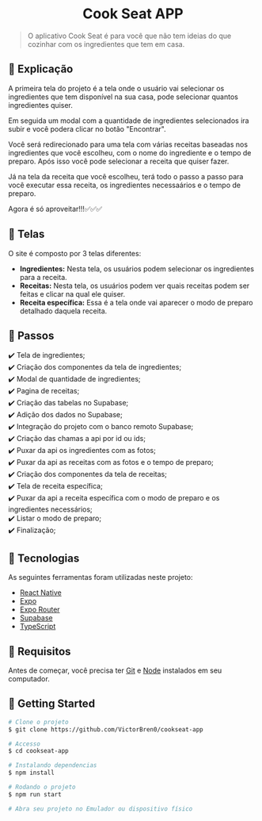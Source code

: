 <h1 align="center">Cook Seat APP</h1>

> O aplicativo Cook Seat é para você que não tem ideias do que cozinhar com os ingredientes que tem em casa.

## :page_facing_up: Explicação

A primeira tela do projeto é a tela onde o usuário vai selecionar os ingredientes que tem disponível na sua casa, pode selecionar quantos ingredientes quiser.

Em seguida um modal com a quantidade de ingredientes selecionados ira subir e você podera clicar no botão "Encontrar". 

Você será redirecionado para uma tela com várias receitas baseadas nos ingredientes que você escolheu, com o nome do ingrediente e o tempo de preparo. Após isso você pode selecionar a receita que quiser fazer.

Já na tela da receita que você escolheu, terá todo o passo a passo para você executar essa receita, os ingredientes necessaários e o tempo de preparo.

Agora é só aproveitar!!!✅✅✅

## 📁 Telas

O site é composto por 3 telas diferentes:

- **Ingredientes:** Nesta tela, os usuários podem selecionar os ingredientes para a receita.
- **Receitas:** Nesta tela, os usuários podem ver quais receitas podem ser feitas e clicar na qual ele quiser.
- **Receita específica:** Essa é a tela onde vai aparecer o modo de preparo detalhado daquela receita.

## :dart: Passos

:heavy_check_mark: Tela de ingredientes;\
:heavy_check_mark: Criação dos componentes da tela de ingredientes;\
:heavy_check_mark: Modal de quantidade de ingredientes;\
:heavy_check_mark: Pagina de receitas;\
:heavy_check_mark: Criação das tabelas no Supabase;\
:heavy_check_mark: Adição dos dados no Supabase;\
:heavy_check_mark: Integração do projeto com o banco remoto Supabase;\
:heavy_check_mark: Criação das chamas a api por id ou ids;\
:heavy_check_mark: Puxar da api os ingredientes com as fotos;\
:heavy_check_mark: Puxar da api as receitas com as fotos e o tempo de preparo;\
:heavy_check_mark: Criação dos componentes da tela de receitas;\
:heavy_check_mark: Tela de receita específica;\
:heavy_check_mark: Puxar da api a receita específica com o modo de preparo e os ingredientes necessários;\
:heavy_check_mark: Listar o modo de preparo;\
:heavy_check_mark: Finalização;

## :rocket: Tecnologias

As seguintes ferramentas foram utilizadas neste projeto:

- [React Native](https://reactnative.dev/)
- [Expo](https://expo.dev/)
- [Expo Router](https://docs.expo.dev/router/introduction/)
- [Supabase](https://supabase.com/docs)
- [TypeScript](https://www.typescriptlang.org/docs/)

## :closed_book: Requisitos ##

Antes de começar, você precisa ter [Git](https://git-scm.com) e [Node](https://nodejs.org/en/) instalados em seu computador.

## :checkered_flag: Getting Started ##

```bash
# Clone o projeto
$ git clone https://github.com/VictorBren0/cookseat-app

# Accesso
$ cd cookseat-app

# Instalando dependencias
$ npm install

# Rodando o projeto
$ npm run start

# Abra seu projeto no Emulador ou dispositivo físico
```
